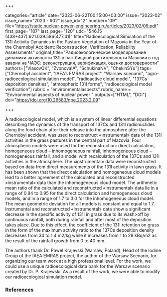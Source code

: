 +++

categories="article"
date="2023-06-22T00:15:00+03:00"
issue="2023-02"
issue_name="2023 - #02"
issue_id="2"
number="09"
file="https://static.nuclear-power-engineering.ru/articles/2023/02/09.pdf"
first_page="107"
last_page="120"
udc="546.15 (438+437):621.039.586(477.41)"
title="Radioecological Simulation of the 131I Activity Dynamics in the Pasture Vegetation of Mazovia in the Year of the Chernobyl Accident: Reconstruction, Verification, Reliability Assessments"
original_title="Радиоэкологическое моделирование динамики активности 131I в пастбищной растительности Мазовии в год аварии на ЧАЭС: реконструкция, верификация, оценки достоверности"
authors=["VlasovOK", "ZvonovaIA", "SchukinaNV", "ChekinSYu"]
tags=["Chernobyl accident", "IAEA’s EMRAS project", "Warsaw scenario", "agro-radioecological simulation model", "radioactive cloud model", "137Cs deposition densities", "atmospheric 131I forms", "radioecological model verification"]
rubric = "environmentalaspects"
rubric_name = "Environmental aspects of nuclear power "
outputs=["HTML", "DOI"]
doi="https://doi.org/10.26583/npe.2023.2.09"

+++

A radioecological model, which is a system of linear differential equations describing the dynamics of the transport of 137Cs and 131I radionuclides along the food chain after their release into the atmosphere after the Chernobyl accident, was used to reconstruct «instrumental» data of the 131I activities in the grass pastures in the central part of Mazovia. Four atmospheric models were used for the reconstruction: direct calculation, homogeneous cloud – inhomogeneous rainfall, inhomogeneous cloud – homogeneous rainfall, and a model with recalculation of the 137Cs and 131I activities in the atmosphere. The «instrumental» data were reconstructed based on data from direct measurements of the 131I activity in lawn grass. It has been shown that the direct calculation and homogeneous cloud models lead to a better agreement of the calculated and reconstructed «instrumental» data than the inhomogeneous cloud model. The arithmetic mean ratio of the calculated and reconstructed «instrumental» data lie in a range of 0.84 to 0.95 for the direct calculation and homogeneous cloud models, and in a range of 1.7 to 3.0 for the inhomogeneous cloud model. The mean geometric deviation for all models is constant and equal to 1.7. Instrumental and reconstructed «instrumental» data show a significant decrease in the specific activity of 131I in grass due to its wash>off by continuous rainfall, both during rainfall and after most of the deposition takes place. Due to this effect, the coefficient of the 131I retention on grass in the form of the maximum activity ratio to the 137Cs deposition density decreases from 34 to 1.4 m2/kg while it increases from 1 to 29 kBq/m2 as the result of the rainfall growth from 0 to 40 mm.

The authors thank Dr. Pawel Krajevski (Warsaw, Poland), Head of the Iodine Group of the IAEA EMRAS project, the author of the Warsaw Scenario, for organizing our team work at a high professional level. For the work, we could use a unique radioecological data bank for the Warsaw scenario created by Dr. P. Krajewski. As a result of the work, we were able to modify our radioecological simulation model.

### References

